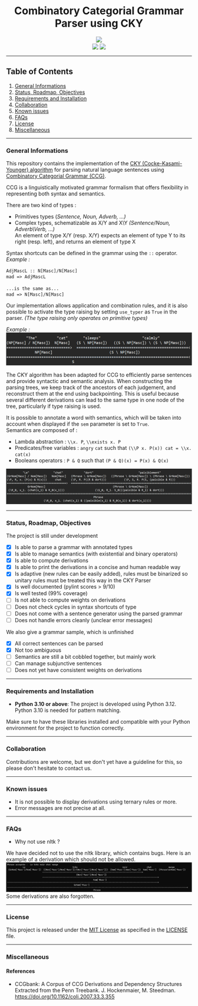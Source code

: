 <h1 align="center">Combinatory Categorial Grammar Parser using CKY</h1>
<p align="center">
<img src="https://img.shields.io/badge/Python-3776AB?style=for-the-badge&logo=python&logoColor=white"></br>
<img src="https://img.shields.io/badge/Maintained%3F-yes-green.svg">
<img src="https://img.shields.io/github/license/abelloun/cyk.svg">
</p>

***
## Table of Contents
1. [General Informations](#general-info)
2. [Status, Roadmap, Objectives](#status)
3. [Requirements and Installation](#installation)
4. [Collaboration](#collaboration)
5. [Known issues](#bugs)
5. [FAQs](#faqs)
6. [License](#license)
7. [Miscellaneous](#extra)

***
### General Informations
<a name="general-info"></a>
This repository contains the implementation of the [CKY (Cocke-Kasami-Younger) algorithm](https://en.wikipedia.org/wiki/CYK_algorithm) for parsing natural language sentences using [Combinatory Categorial Grammar (CCG)](https://en.wikipedia.org/wiki/Combinatory_categorial_grammar).

CCG is a linguistically motivated grammar formalism that offers flexibility in representing both syntax and semantics.

There are two kind of types :
- Primitives types (*Sentence, Noun, Adverb, ...)*
- Complex types, schematizable as X/Y and X\Y *(Sentence/Noun, Adverb\\Verb, ...)*\
    An element of type X/Y (resp. X/Y) expects an element of type Y to its right (resp. left), and returns an element of type X

Syntax shortcuts can be defined in the grammar using the `::` operator.\
*Example :*
```
AdjMascL :: N[Masc]/N[Masc]
mad => AdjMascL

...is the same as...
mad => N[Masc]/N[Masc]
```



Our implementation allows application and combination rules, and it is also possible to activate the type raising by setting `use_typer` as `True` in the parser. *(The type raising only operates on primitive types)*

*Example :*\
![Derivation example of the sentence 'The cat sleeps calmly'.](/image/derivexample.png "Derivation example of the sentence 'The cat sleeps calmly'.")

The CKY algorithm has been adapted for CCG to efficiently parse sentences and provide syntactic and semantic analysis. When constructing the parsing trees, we keep track of the ancestors of each judgement, and reconstruct them at the end using backpointing. This is useful because several different derivations can lead to the same type in one node of the tree, particularly if type raising is used.

It is possible to annotate a word with semantics, which will be taken into account when displayed if the `sem` parameter is set to `True`.\
Semantics are composed of :
- Lambda abstraction : `\\x. P`, `\\exists x. P`
- Predicates/free variables : `angry` `cat` such that `(\\P x. P(x)) cat = \\x. cat(x)`
- Booleans operators : `P & Q` such that `(P & Q)(x) = P(x) & Q(x)`
  
![Derivation example of the sentence 'The cat sleeps calmly'.](/image/derivexamplesem.png "Derivation example of the sentence 'The cat sleeps calmly'.")

***
### Status, Roadmap, Objectives
<a name="status"></a>
The project is still under development
- [x] Is able to parse a grammar with annotated types
- [x] Is able to manage semantics (with existential and binary operators)
- [x] Is able to compute derivations
- [x] Is able to print the derivations in a concise and human readable way
- [x] Is adaptive (new rules can be easily added), rules must be binarized so unitary rules must be treated this way in the CKY Parser
- [x] Is well documented (pylint scores > 9/10)
- [x] Is well tested (99% coverage)
- [ ] Is not able to compute weights on derivations
- [ ] Does not check cycles in syntax shortcuts of type
- [ ] Does not come with a sentence generator using the parsed grammar
- [ ] Does not handle errors cleanly (unclear error messages)

We also give a grammar sample, which is unfinished
- [x] All correct sentences can be parsed
- [x] Not too ambiguous
- [ ] Semantics are still a bit cobbled together, but mainly work
- [ ] Can manage subjunctive sentences
- [ ] Does not yet have consistent weights on derivations

***
### Requirements and Installation
<a name="installation"></a>
- **Python 3.10 or above**: The project is developed using Python 3.12. Python 3.10 is needed for pattern matching.

Make sure to have these libraries installed and compatible with your Python environment for the project to function correctly.
***
### Collaboration
<a name="collaboration"></a>
Contributions are welcome, but we don't yet have a guideline for this, so please don't hesitate to contact us.
***
### Known issues
<a name="bugs"></a>
- It is not possible to display derivations using ternary rules or more.
- Error messages are not precise at all.

***
### FAQs
<a name="faqs"></a>
- Why not use nltk ?

We have decided not to use the nltk library, which contains bugs. Here is an example of a derivation which should not be allowed.\
![Wrong nltk derivation.](/image/wrongnltk.png "Wrong nltk derivation.")\
Some derivations are also forgotten.
***
### License
<a name="license"></a>
This project is released under the [MIT License](LICENSE) as specified in the [LICENSE](LICENSE) file.
***
### Miscellaneous
<a name="extra"></a>
#### References

- CCGbank: A Corpus of CCG Derivations and Dependency Structures Extracted from the Penn Treebank. J. Hockenmaier, M. Steedman. https://doi.org/10.1162/coli.2007.33.3.355
